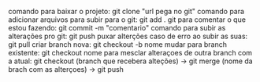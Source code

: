 comando para baixar o projeto: git clone "url pega no git"
comando para adicionar arquivos para subir para o git: git add .
git para comentar o que estou fazendo: git commit -m "comentario"
comando para subir as alterações pro git: git push
puxar alterções caso de erro ao subir as suas: git pull
criar branch nova: git checkout -b nome
mudar para branch existente: git checkout nome
para mesclar alteraçoes de outra branch com a atual: git checkout (branch que recebera alteções) -> git merge (nome da brach com as alterçoes) -> git push